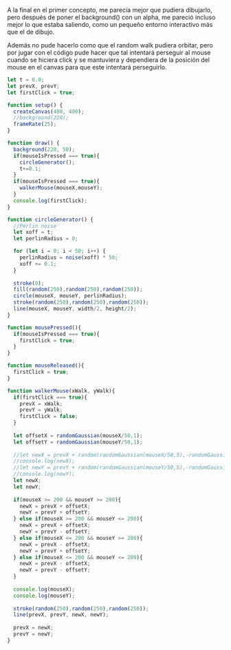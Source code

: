 A la final en el primer concepto, me parecía mejor que pudiera dibujarlo, pero después de poner el background() con un alpha, me pareció incluso mejor lo que estaba saliendo, como un pequeño entorno interactivo más que el de dibujo.

Además no pude hacerlo como que el random walk pudiera orbitar, pero por jugar con el código pude hacer que tal intentará perseguir al mouse cuando se hiciera click y se mantuviera y dependiera de la posición del mouse en el canvas para que este intentará perseguirlo.

```js
let t = 0.0;
let prevX, prevY;
let firstClick = true;

function setup() {
  createCanvas(400, 400);
  //background(220);
  frameRate(25);
}

function draw() {
  background(220, 50);
  if(mouseIsPressed === true){
    circleGenerator();
    t+=0.1;
  }
  if(mouseIsPressed === true){
    walkerMouse(mouseX,mouseY);
  }
  console.log(firstClick);
}

function circleGenerator() {
  //Perlin noise
  let xoff = t;
  let perlinRadius = 0;

  for (let i = 0; i < 50; i++) {
    perlinRadius = noise(xoff) * 50;
    xoff += 0.1;
  }
  
  stroke(0);
  fill(random(250),random(250),random(250));
  circle(mouseX, mouseY, perlinRadius);
  stroke(random(250),random(250),random(250));
  line(mouseX, mouseY, width/2, height/2);
}

function mousePressed(){
  if(mouseIsPressed === true){
    firstClick = true;
  }
}

function mouseReleased(){
  firstClick = true;
}

function walkerMouse(xWalk, yWalk){
  if(firstClick === true){
    prevX = xWalk;
    prevY = yWalk;
    firstClick = false;
  }
  
  let offsetX = randomGaussian(mouseX/50,1);
  let offsetY = randomGaussian(mouseY/50,1);
  
  //let newX = prevX + random(randomGaussian(mouseX/50,5),-randomGaussian(mouseY/50,5));
  //console.log(newX);
  //let newY = prevY + random(randomGaussian(mouseY/50,5),-randomGaussian(mouseX/50,0.1));
  //console.log(newY);
  let newX;
  let newY;
  
  if(mouseX >= 200 && mouseY >= 200){
    newX = prevX + offsetX;
    newY = prevY + offsetY;
  } else if(mouseX >= 200 && mouseY <= 200){
    newX = prevX + offsetX;
    newY = prevY - offsetY;
  } else if(mouseX <= 200 && mouseY >= 200){
    newX = prevX - offsetX;
    newY = prevY + offsetY;
  } else if(mouseX <= 200 && mouseY <= 200){
    newX = prevX - offsetX;
    newY = prevY - offsetY;
  }
  
  console.log(mouseX);
  console.log(mouseY);
  
  stroke(random(250),random(250),random(250));
  line(prevX, prevY, newX, newY);
  
  prevX = newX;
  prevY = newY;
}
```

